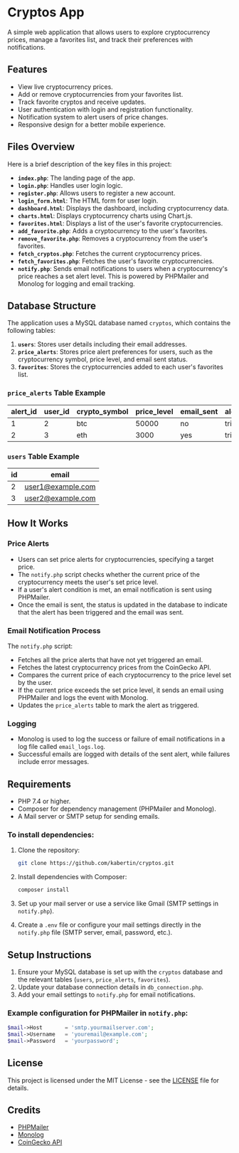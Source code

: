 # Cryptos App

A simple web application that allows users to explore cryptocurrency prices, manage a favorites list, and track their preferences with notifications.

## Features

- View live cryptocurrency prices.
- Add or remove cryptocurrencies from your favorites list.
- Track favorite cryptos and receive updates.
- User authentication with login and registration functionality.
- Notification system to alert users of price changes.
- Responsive design for a better mobile experience.

## Files Overview

Here is a brief description of the key files in this project:

- **`index.php`**: The landing page of the app.
- **`login.php`**: Handles user login logic.
- **`register.php`**: Allows users to register a new account.
- **`login_form.html`**: The HTML form for user login.
- **`dashboard.html`**: Displays the dashboard, including cryptocurrency data.
- **`charts.html`**: Displays cryptocurrency charts using Chart.js.
- **`favorites.html`**: Displays a list of the user's favorite cryptocurrencies.
- **`add_favorite.php`**: Adds a cryptocurrency to the user's favorites.
- **`remove_favorite.php`**: Removes a cryptocurrency from the user's favorites.
- **`fetch_cryptos.php`**: Fetches the current cryptocurrency prices.
- **`fetch_favorites.php`**: Fetches the user's favorite cryptocurrencies.
- **`notify.php`**: Sends email notifications to users when a cryptocurrency's price reaches a set alert level. This is powered by PHPMailer and Monolog for logging and email tracking.

## Database Structure

The application uses a MySQL database named `cryptos`, which contains the following tables:

1. **`users`**: Stores user details including their email addresses.
2. **`price_alerts`**: Stores price alert preferences for users, such as the cryptocurrency symbol, price level, and email sent status.
3. **`favorites`**: Stores the cryptocurrencies added to each user's favorites list.

### `price_alerts` Table Example

| alert_id | user_id | crypto_symbol | price_level | email_sent | alert_status |
|----------|---------|---------------|-------------|------------|--------------|
| 1        | 2       | btc           | 50000       | no         | triggered    |
| 2        | 3       | eth           | 3000        | yes        | triggered    |

### `users` Table Example

| id | email               |
|----|---------------------|
| 2  | user1@example.com   |
| 3  | user2@example.com   |

## How It Works

### Price Alerts

- Users can set price alerts for cryptocurrencies, specifying a target price.
- The `notify.php` script checks whether the current price of the cryptocurrency meets the user's set price level.
- If a user's alert condition is met, an email notification is sent using PHPMailer.
- Once the email is sent, the status is updated in the database to indicate that the alert has been triggered and the email was sent.

### Email Notification Process

The `notify.php` script:
- Fetches all the price alerts that have not yet triggered an email.
- Fetches the latest cryptocurrency prices from the CoinGecko API.
- Compares the current price of each cryptocurrency to the price level set by the user.
- If the current price exceeds the set price level, it sends an email using PHPMailer and logs the event with Monolog.
- Updates the `price_alerts` table to mark the alert as triggered.

### Logging

- Monolog is used to log the success or failure of email notifications in a log file called `email_logs.log`.
- Successful emails are logged with details of the sent alert, while failures include error messages.

## Requirements

- PHP 7.4 or higher.
- Composer for dependency management (PHPMailer and Monolog).
- A Mail server or SMTP setup for sending emails.

### To install dependencies:

1. Clone the repository:

    ```bash
    git clone https://github.com/kabertin/cryptos.git
    ```

2. Install dependencies with Composer:

    ```bash
    composer install
    ```

3. Set up your mail server or use a service like Gmail (SMTP settings in `notify.php`).

4. Create a `.env` file or configure your mail settings directly in the `notify.php` file (SMTP server, email, password, etc.).

## Setup Instructions

1. Ensure your MySQL database is set up with the `cryptos` database and the relevant tables (`users`, `price_alerts`, `favorites`).
2. Update your database connection details in `db_connection.php`.
3. Add your email settings to `notify.php` for email notifications.

### Example configuration for PHPMailer in `notify.php`:

```php
$mail->Host       = 'smtp.yourmailserver.com';
$mail->Username   = 'youremail@example.com';
$mail->Password   = 'yourpassword';
```

## License

This project is licensed under the MIT License - see the [LICENSE](LICENSE) file for details.

## Credits

- [PHPMailer](https://github.com/PHPMailer/PHPMailer)
- [Monolog](https://github.com/Seldaek/monolog)
- [CoinGecko API](https://www.coingecko.com/en/api)
